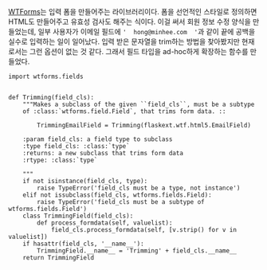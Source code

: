 [WTForms][]는 입력 폼을 만들어주는 라이브러리이다. 폼을 선언적인 스타일로 정의하면 HTML도 만들어주고 유효성 검사도 해주는 식이다. 이걸 써서 회원 정보 수정 양식을 만들었는데, 일부 사용자가 이메일 필드에 `'  hong@minhee.com  '`과 같이 끝에 공백을 실수로 입력하는 일이 일어났다. 입력 받은 문자열을 trim하는 방법을 찾아봤지만 현재로서는 그런 옵션이 없는 것 같다. 그래서 필드 타입을 ad-hoc하게 확장하는 함수를 만들었다.


    import wtforms.fields


    def Trimming(field_cls):
        """Makes a subclass of the given ``field_cls``, must be a subtype
        of :class:`wtforms.field.Field`, that trims form data. ::

            TrimmingEmailField = Trimming(flaskext.wtf.html5.EmailField)

        :param field_cls: a field type to subclass
        :type field_cls: :class:`type`
        :returns: a new subclass that trims form data
        :rtype: :class:`type`

        """
        if not isinstance(field_cls, type):
            raise TypeError('field_cls must be a type, not instance')
        elif not issubclass(field_cls, wtforms.fields.Field):
            raise TypeError('field_cls must be a subtype of wtforms.fields.Field')
        class TrimmingField(field_cls):
            def process_formdata(self, valuelist):
                field_cls.process_formdata(self, [v.strip() for v in valuelist])
        if hasattr(field_cls, '__name__'):
            TrimmingField.__name__ = 'Trimming' + field_cls.__name__
        return TrimmingField


[WTForms]: http://wtforms.simplecodes.com/
